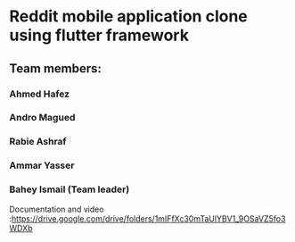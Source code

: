<h1>Reddit mobile application clone using flutter framework </h1>
<h2>Team members:</h2>
<h3>Ahmed Hafez</h3>
<h3>Andro Magued</h3>
<h3>Rabie Ashraf</h3>
<h3>Ammar Yasser</h3>
<h3>Bahey Ismail (Team leader)</h3>

Documentation and video :https://drive.google.com/drive/folders/1mIFfXc30mTaUlYBV1_9OSaVZ5fo3WDXb






